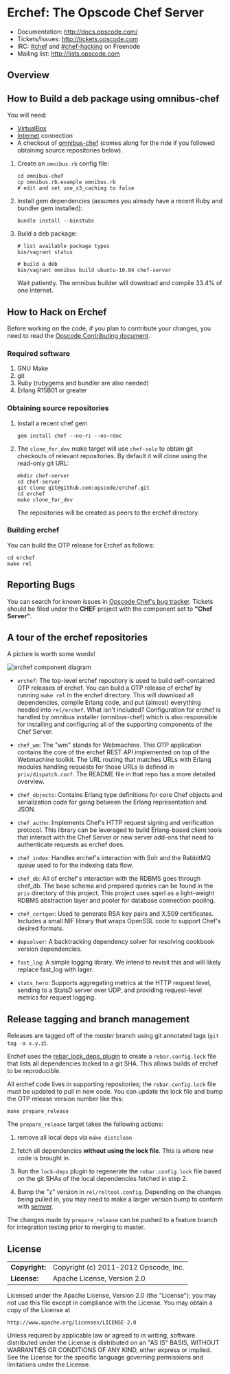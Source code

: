 # Erchef: The Opscode Chef Server #

* Documentation: http://docs.opscode.com/
* Tickets/Issues: http://tickets.opscode.com
* IRC: [#chef](irc://irc.freenode.net/chef) and [#chef-hacking](irc://irc.freenode.net/chef-hacking) on Freenode
* Mailing list: http://lists.opscode.com

## Overview ##

## How to Build a deb package using omnibus-chef ##

You will need:

* [VirtualBox][]
* [Internet][] connection
* A checkout of
  [omnibus-chef](https://github.com/opscode/omnibus-chef) (comes along
  for the ride if you followed obtaining source repositories below).

[VirtualBox]: https://www.virtualbox.org/
[Internet]: http://en.wikipedia.org/wiki/Internet

1. Create an `omnibus.rb` config file:

   ```
   cd omnibus-chef
   cp omnibus.rb.example omnibus.rb
   # edit and set use_s3_caching to false
   ```

2. Install gem dependencies (assumes you already have a recent Ruby
   and bundler gem installed):

   ```
   bundle install --binstubs
   ```

3. Build a deb package:

   ```
   # list available package types
   bin/vagrant status

   # build a deb
   bin/vagrant omnibus build ubuntu-10.04 chef-server
   ```

   Wait patiently. The omnibus builder will download and compile 33.4% of
   one internet.

## How to Hack on Erchef ##

Before working on the code, if you plan to contribute your changes,
you need to read the [Opscode Contributing document][contrib].

[contrib]: http://wiki.opscode.com/display/chef/How+to+Contribute

### Required software ###

1. GNU Make
2. git
3. Ruby (rubygems and bundler are also needed)
4. Erlang R15B01 or greater

### Obtaining source repositories ###

1. Install a recent chef gem

   ```
   gem install chef --no-ri --no-rdoc
   ```

2. The `clone_for_dev` make target will use `chef-solo` to obtain git
   checkouts of relevant repositories. By default it will clone
   using the read-only git URL:

   ```
   mkdir chef-server
   cd chef-server
   git clone git@github.com:opscode/erchef.git
   cd erchef
   make clone_for_dev
   ```

   The repositories will be created as peers to the erchef directory.

### Building erchef ###

You can build the OTP release for Erchef as follows:

```
cd erchef
make rel
```

## Reporting Bugs ##

You can search for known issues in
[Opscode Chef's bug tracker][jira]. Tickets should be filed under the
**CHEF** project with the component set to **"Chef Server"**.

[jira]: http://tickets.opscode.com/browse/CHEF


## A tour of the erchef repositories ##

A picture is worth some words!

![erchef component diagram](https://raw.github.com/opscode/erchef/readme/doc/erchef_components.png)


* `erchef`: The top-level erchef repository is used to build
  self-contained OTP releases of erchef. You can build a OTP release
  of erchef by running `make rel` in the erchef directory. This will
  download all dependencies, compile Erlang code, and put (almost)
  everything needed into `rel/erchef`. What isn't included?
  Configuration for erchef is handled by omnibus installer
  (omnibus-chef) which is also responsible for installing and
  configuring all of the supporting components of the Chef Server.

* `chef_wm`: The "wm" stands for Webmachine. This OTP application
  contains the core of the erchef REST API implemented on top of the
  Webmachine toolkit. The URL routing that matches URLs with Erlang
  modules handling requests for those URLs is defined in
  `priv/dispatch.conf`. The README file in that repo has a more
  detailed overview.

* `chef_objects`: Contains Erlang type definitions for core Chef
  objects and serialization code for going between the Erlang
  representation and JSON.

* `chef_authn`: Implements Chef's HTTP request signing and
  verification protocol. This library can be leveraged to build
  Erlang-based client tools that interact with the Chef Server or new
  server add-ons that need to authenticate requests as erchef does.

* `chef_index`: Handles erchef's interaction with Solr and the
  RabbitMQ queue used to for the indexing data flow.

* `chef_db`: All of erchef's interaction with the RDBMS goes through
  chef_db. The base schema and prepared queries can be found in the
  `priv` directory of this project. This project uses sqerl as a
  light-weight RDBMS abstraction layer and pooler for database
  connection pooling.

* `chef_certgen`: Used to generate RSA key pairs and X.509
  certificates. Includes a small NIF library that wraps OpenSSL code
  to support Chef's desired formats.

* `depsolver`: A backtracking dependency solver for resolving cookbook
  version dependencies.

* `fast_log`: A simple logging library. We intend to revisit this and
  will likely replace fast_log with lager.

* `stats_hero`: Supports aggregating metrics at the HTTP request
  level, sending to a StatsD server over UDP, and providing
  request-level metrics for request logging.

## Release tagging and branch management ##

Releases are tagged off of the *master* branch using git annotated
tags (`git tag -a x.y.z`).

Erchef uses the [rebar_lock_deps_plugin][] to create a
`rebar.config.lock` file that lists all dependencies locked to a git
SHA. This allows builds of erchef to be reproducible.

All erchef code lives in supporting repositories; the
`rebar.config.lock` file must be updated to pull in new code. You can
update the lock file and bump the OTP release version number like
this:

    make prepare_release

The `prepare_release` target takes the following actions:

1. remove all local deps via `make distclean`

2. fetch all dependencies **without using the lock file**. This is
   where new code is brought in.

3. Run the `lock-deps` plugin to regenerate the `rebar.config.lock` file
   based on the git SHAs of the local dependencies fetched in step 2.

4. Bump the "z" version in `rel/reltool.config`. Depending on the
   changes being pulled in, you may need to make a larger version
   bump to conform with [semver](http://semver.org/).

The changes made by `prepare_release` can be pushed to a feature
branch for integration testing prior to merging to master.

[rebar_lock_deps_plugin]: https://github.com/seth/rebar_lock_deps_plugin/

## License ##

|                      |                                          |
|:---------------------|:-----------------------------------------|
| **Copyright:**       | Copyright (c) 2011-2012 Opscode, Inc.
| **License:**         | Apache License, Version 2.0

Licensed under the Apache License, Version 2.0 (the "License");
you may not use this file except in compliance with the License.
You may obtain a copy of the License at

    http://www.apache.org/licenses/LICENSE-2.0

Unless required by applicable law or agreed to in writing, software
distributed under the License is distributed on an "AS IS" BASIS,
WITHOUT WARRANTIES OR CONDITIONS OF ANY KIND, either express or implied.
See the License for the specific language governing permissions and
limitations under the License.
